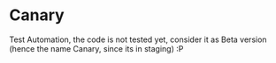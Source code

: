 # Canary
Test Automation, the code is not tested yet, consider it as Beta version (hence the name Canary, since its in staging) :P
